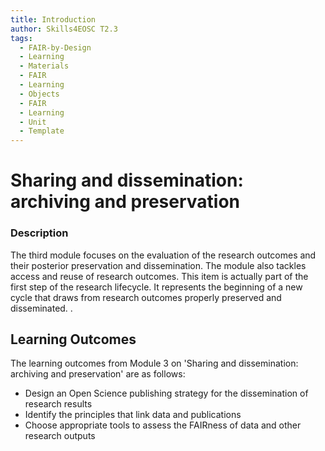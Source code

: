 ```yaml
---
title: Introduction
author: Skills4EOSC T2.3
tags:
  - FAIR-by-Design
  - Learning
  - Materials
  - FAIR
  - Learning
  - Objects
  - FAIR
  - Learning
  - Unit
  - Template
---
```


# Sharing and dissemination: archiving and preservation

### Description

The third module focuses on the evaluation of the research outcomes and their posterior preservation and dissemination. The module also tackles access and reuse of research outcomes. This item is actually part of the first step of the research lifecycle. It represents the beginning of a new cycle that draws from research outcomes properly preserved and disseminated. .

## Learning Outcomes

The learning outcomes from Module 3 on 'Sharing and dissemination: archiving and preservation' are as follows:

- Design an Open Science publishing strategy for the dissemination of research results
- Identify the principles that link data and publications
- Choose appropriate tools to assess the FAIRness of data and other research outputs
